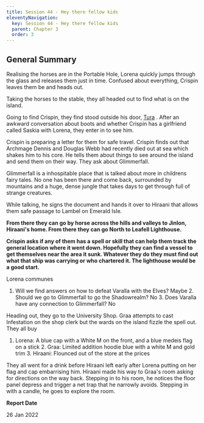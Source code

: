 ```yaml
---
title: Session 44 - Hey there fellow kids
eleventyNavigation:
  key: Session 44 - Hey there fellow kids
  parent: Chapter 3
  order: 3
---
```


## General Summary

Realising the horses are in the Portable Hole, Lorena quickly jumps through the glass and releases them just in time. Confused about everything, Crispin leaves them be and heads out.  

 Taking the horses to the stable, they all headed out to find what is on the island.  

 Going to find Crispin, they find stood outside his door, [Tura](/w/vlendir-drusslegend/a/tura-person) . After an awkward conversation about boots and whether Crispin has a girlfriend called Saskia with Lorena, they enter in to see him.  

 Crispin is preparing a letter for them for safe travel. Crispin finds out that Archmage Dennis and Douglas Webb had recently died out at sea which shakes him to his core. He tells them about things to see around the island and send them on their way. They ask about Glimmerfall.  

 Glimmerfall is a inhospitable place that is talked about more in childrens fairy tales. No one has been there and come back, surrounded by mountains and a huge, dense jungle that takes days to get through full of strange creatures.  

 While talking, he signs the document and hands it over to Hiraani that allows them safe passage to Lambel on Emerald Isle.  

 **From there they can go by horse across the hills and valleys to Jinlon, Hiraani's home. From there they can go North to Leafell Lighthouse.**  

 **Crispin asks if any of them has a spell or skill that can help them track the general location where it went down. Hopefully they can find a vessel to get themselves near the area it sunk. Whatever they do they must find out what that ship was carrying or who chartered it. The lighthouse would be a good start.**  

 Lorena communes  

 1. Will we find answers on how to defeat Varalla with the Elves? Maybe 2. Should we go to Glimmerfall to go the Shadowrealm? No 3. Does Varalla have any connection to Glimmerfall? No  

 Heading out, they go to the University Shop. Graa attempts to cast Infestation on the shop clerk but the wards on the island fizzle the spell out. They all buy  

 1. Lorena: A blue cap with a White M on the front, and a blue medeis flag on a stick 2. Graa: Limited addition hoodie blue with a white M and gold trim 3. Hiraani: Flounced out of the store at the prices  

 They all went for a drink before Hiraani left early after Lorena putting on her flag and cap embarrising him. Hiraani made his way to Graa's room asking for directions on the way back. Stepping in to his room, he notices the floor panel depress and trigger a net trap that he narrowly avoids. Stepping in with a candle, he goes to explore the room.

**Report Date**

26 Jan 2022